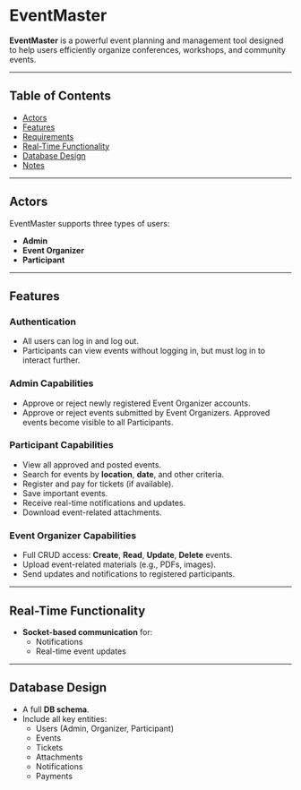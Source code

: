 # EventMaster

**EventMaster** is a powerful event planning and management tool designed to help users efficiently organize conferences, workshops, and community events.

---

## Table of Contents

- [Actors](#actors)
- [Features](#features)
- [Requirements](#requirements)
- [Real-Time Functionality](#real-time-functionality)
- [Database Design](#database-design)
- [Notes](#notes)

---

## Actors

EventMaster supports three types of users:

- **Admin**
- **Event Organizer**
- **Participant**

---

## Features

### Authentication

- All users can log in and log out.
- Participants can view events without logging in, but must log in to interact further.

### Admin Capabilities

- Approve or reject newly registered Event Organizer accounts.
- Approve or reject events submitted by Event Organizers. Approved events become visible to all Participants.

### Participant Capabilities

- View all approved and posted events.
- Search for events by **location**, **date**, and other criteria.
- Register and pay for tickets (if available).
- Save important events.
- Receive real-time notifications and updates.
- Download event-related attachments.

### Event Organizer Capabilities

- Full CRUD access: **Create**, **Read**, **Update**, **Delete** events.
- Upload event-related materials (e.g., PDFs, images).
- Send updates and notifications to registered participants.

---

## Real-Time Functionality

- **Socket-based communication** for:
  - Notifications
  - Real-time event updates

---

## Database Design

- A full **DB schema**.
- Include all key entities:
  - Users (Admin, Organizer, Participant)
  - Events
  - Tickets
  - Attachments
  - Notifications
  - Payments
